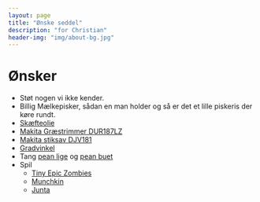 ```yaml
---
layout: page
title: "Ønske seddel"
description: "for Christian"
header-img: "img/about-bg.jpg"
---
```

# Ønsker

 * Støt nogen vi ikke kender.
 * Billig Mælkepisker, sådan en man holder og så er det et lille piskeris der køre rundt.
 * [Skæfteolie](https://jagt-jakt.dk/tyrchem-208/rewoil-skaefteolie-p1129)
 * [Makita Græstrimmer DUR187LZ](https://www.faisto.dk/makita-graestrimmer-18v-dur187lz-uden-batteri-f4486804599?cid=shop9063724154)
 * [Makita stiksav DJV181](https://www.prishammeren.dk/shop/makita-stiksav-djv181-4197p.html)
 * [Gradvinkel](https://www.harald-nyborg.dk/p5587/mitsutomo-gradvinkel-magnetisk)
 * Tang [pean lige](https://www.jaegeren-og-lystfiskeren.dk/webshop/166-taenger-lineklippere-pin-on-reel-mf-/2651-peang-lige/) og [pean buet](https://www.jaegeren-og-lystfiskeren.dk/webshop/166-taenger-lineklippere-pin-on-reel-mf-/2652-peang-buet/)
 * Spil
   * [Tiny Epic Zombies](https://www.hyggeonkel.dk/produkt/tiny-epic-zombies)
   * [Munchkin](https://www.hyggeonkel.dk/produkt/munchkin)
   * [Junta](https://www.hyggeonkel.dk/produkt/junta)
 
 
 


